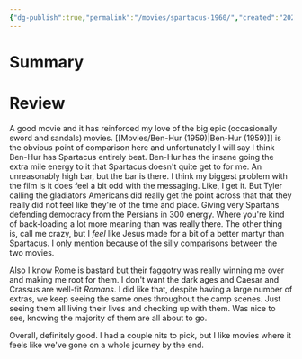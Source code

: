 ```yaml
---
{"dg-publish":true,"permalink":"/movies/spartacus-1960/","created":"2023-12-16","updated":"2023-12-28"}
---
```



# Summary

# Review

A good movie and it has reinforced my love of the big epic (occasionally sword and sandals) movies. [[Movies/Ben-Hur (1959)\|Ben-Hur (1959)]] is the obvious point of comparison here and unfortunately I will say I think Ben-Hur has Spartacus entirely beat. Ben-Hur has the insane going the extra mile energy to it that Spartacus doesn't quite get to for me. An unreasonably high bar, but the bar is there. I think my biggest problem with the film is it does feel a bit odd with the messaging. Like, I get it. But Tyler calling the gladiators Americans did really get the point across that that they really did not feel like they're of the time and place. Giving very Spartans defending democracy from the Persians in 300 energy. Where you're kind of back-loading a lot more meaning than was really there. The other thing is, call me crazy, but I *feel* like Jesus made for a bit of a better martyr than Spartacus. I only mention because of the silly comparisons between the two movies.

Also I know Rome is bastard but their faggotry was really winning me over and making me root for them. I don't want the dark ages and Caesar and Crassus are well-fit *Romans*. I did like that, despite having a large number of extras, we keep seeing the same ones throughout the camp scenes. Just seeing them all living their lives and checking up with them. Was nice to see, knowing the majority of them are all about to go.

Overall, definitely good. I had a couple nits to pick, but I like movies where it feels like we've gone on a whole journey by the end.
